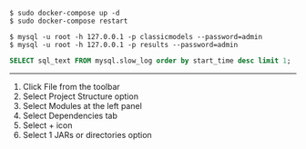 ```shell
$ sudo docker-compose up -d
$ sudo docker-compose restart
```

```shell
$ mysql -u root -h 127.0.0.1 -p classicmodels --password=admin
$ mysql -u root -h 127.0.0.1 -p results --password=admin
```

```sql
SELECT sql_text FROM mysql.slow_log order by start_time desc limit 1;
```

---
1. Click File from the toolbar 
1. Select Project Structure option
1. Select Modules at the left panel
1. Select Dependencies tab
1. Select + icon
1. Select 1 JARs or directories option

